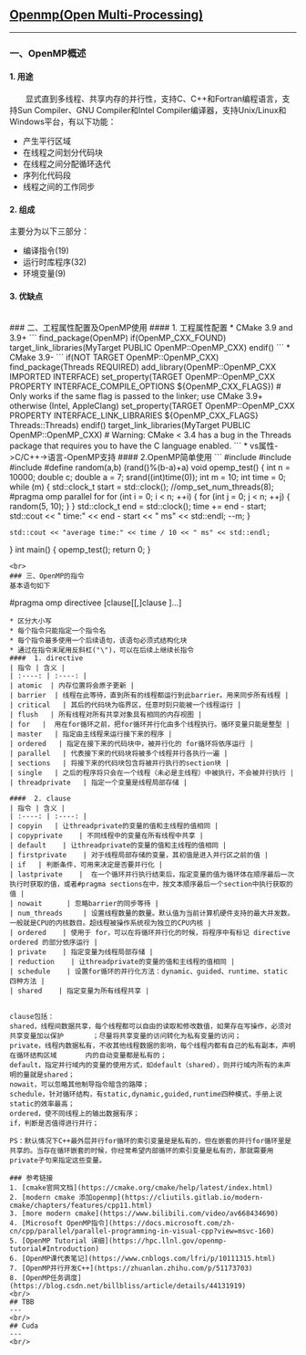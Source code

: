 ## [Openmp(Open Multi-Processing)](https://www.openmp.org/specifications/)
---
### 一、OpenMP概述
#### 1. 用途
&emsp;&emsp;显式直到多线程、共享内存的并行性，支持C、C++和Fortran编程语言，支持Sun Compiler、GNU Compiler和Intel Compiler编译器，支持Unix/Linux和Windows平台，有以下功能：
* 产生平行区域
* 在线程之间划分代码块
* 在线程之间分配循环迭代
* 序列化代码段
* 线程之间的工作同步
#### 2. 组成
主要分为以下三部分：  
* 编译指令(19)
* 运行时库程序(32)
* 环境变量(9)
#### 3. 优缺点

<br>
### 二、工程属性配置及OpenMP使用
#### 1. 工程属性配置
* CMake 3.9 and 3.9+  
```
find_package(OpenMP)
if(OpenMP_CXX_FOUND)
    target_link_libraries(MyTarget PUBLIC OpenMP::OpenMP_CXX)
endif()
```
* CMake 3.9-
```
if(NOT TARGET OpenMP::OpenMP_CXX)
    find_package(Threads REQUIRED)
    add_library(OpenMP::OpenMP_CXX IMPORTED INTERFACE)
    set_property(TARGET OpenMP::OpenMP_CXX
                 PROPERTY INTERFACE_COMPILE_OPTIONS ${OpenMP_CXX_FLAGS})
    # Only works if the same flag is passed to the linker; use CMake 3.9+ otherwise (Intel, AppleClang)
    set_property(TARGET OpenMP::OpenMP_CXX
                 PROPERTY INTERFACE_LINK_LIBRARIES ${OpenMP_CXX_FLAGS} Threads::Threads)
endif()
target_link_libraries(MyTarget PUBLIC OpenMP::OpenMP_CXX)
# Warning: CMake < 3.4 has a bug in the Threads package that requires you to have the C language enabled.
```
* vs属性->C/C++->语言-OpenMP支持
#### 2.OpenMP简单使用
```
#include<iostream>
#include<omp.h>
#include<ctime>
#define random(a,b) (rand()%(b-a)+a)
void opemp_test()
{
	int n = 10000;
	double c;
	double a = 7;
	srand((int)time(0));
	int m = 10;
	int time = 0;
	while (m)
	{
		std::clock_t start = std::clock();
		//omp_set_num_threads(8);
#pragma omp parallel  for
		for (int i = 0; i < n; ++i)
		{
			for (int j = 0; j < n; ++j)
			{
				random(5, 10);
			}
		}
		std::clock_t end = std::clock();
		time += end - start;
		std::cout << " time:" << end - start << " ms" << std::endl;
		--m;
	}

	std::cout << "average time:" << time / 10 << " ms" << std::endl;
}
int main()
{
    opemp_test();
    return 0;
}
``` 
<br>
### 三、OpenMP的指令
基本语句如下    
```
#pragma omp directivee [clause[[,]clause ]...]
```
* 区分大小写
* 每个指令只能指定一个指令名
* 每个指令最多使用一个后续语句，该语句必须式结构化块
* 通过在指令末尾用反斜杠("\")，可以在后续上继续长指令
####  1. directive
| 指令 | 含义 |
| :----: | :----: |
| atomic  | 内存位置将会原子更新 |
| barrier  | 线程在此等待，直到所有的线程都运行到此barrier。用来同步所有线程 |
| critical   | 其后的代码块为临界区，任意时刻只能被一个线程运行 |
| flush   | 所有线程对所有共享对象具有相同的内存视图 |
| for   |  用在for循环之前，把for循环并行化由多个线程执行。循环变量只能是整型 |
| master   | 指定由主线程来运行接下来的程序 |
| ordered   | 指定在接下来的代码块中，被并行化的 for循环将依序运行 |
| parallel   | 代表接下来的代码块将被多个线程并行各执行一遍 |
| sections   | 将接下来的代码块包含将被并行执行的section块 |
| single   | 之后的程序将只会在一个线程（未必是主线程）中被执行，不会被并行执行 |
| threadprivate   | 指定一个变量是线程局部存储 |

####  2. clause
| 指令 | 含义 |
| :----: | :----: | 
| copyin   | 让threadprivate的变量的值和主线程的值相同 | 
| copyprivate    | 不同线程中的变量在所有线程中共享 | 
| default    | 让threadprivate的变量的值和主线程的值相同 | 
| firstprivate    | 对于线程局部存储的变量，其初值是进入并行区之前的值 | 
| if   | 判断条件，可用来决定是否要并行化 | 
| lastprivate    |  在一个循环并行执行结束后，指定变量的值为循环体在顺序最后一次执行时获取的值，或者#pragma sections在中，按文本顺序最后一个section中执行获取的值 | 
| nowait      | 忽略barrier的同步等待 |
| num_threads     | 设置线程数量的数量。默认值为当前计算机硬件支持的最大并发数。一般就是CPU的内核数目。超线程被操作系统视为独立的CPU内核 | 
| ordered    | 使用于 for，可以在将循环并行化的时候，将程序中有标记 directive ordered 的部分依序运行 | 
| private    | 指定变量为线程局部存储 | 
| reduction    | 让threadprivate的变量的值和主线程的值相同 | 
| schedule    | 设置for循环的并行化方法：dynamic、guided、runtime、static 四种方法 | 
| shared    | 指定变量为所有线程共享 | 


clause包括：
shared，线程间数据共享，每个线程都可以自由的读取和修改数值，如果存在写操作，必须对共享变量加以保护       ；尽量将共享变量的访问转化为私有变量的访问；
private，线程内数据私有，不收其他线程数据的影响，每个线程内都有自己的私有副本，声明在循环结构区域       内的自动变量都是私有的；
default，指定并行域内的变量的使用方式，如default（shared），则并行域内所有的未声明的量就是shared；
nowait，可以忽略其他制导指令暗含的路障；
schedule，针对循环结构，有static,dynamic,guided,runtime四种模式，手册上说static的效率最高；
ordered，使不同线程上的输出数据有序；
if，判断是否值得进行并行；

PS：默认情况下C++最外层并行for循环的索引变量是是私有的，但在嵌套的并行for循环里是共享的。当存在循环嵌套的时候，你经常希望内部循环的索引变量是私有的，那就需要用private子句来指定这些变量。

### 参考链接
1. [cmake官网文档](https://cmake.org/cmake/help/latest/index.html)
2. [modern cmake 添加openmp](https://cliutils.gitlab.io/modern-cmake/chapters/features/cpp11.html)
3. [more modern cmake](https://www.bilibili.com/video/av668434690)
4. [Microsoft OpenMP指令](https://docs.microsoft.com/zh-cn/cpp/parallel/parallel-programming-in-visual-cpp?view=msvc-160)
5. [OpenMP Tutorial 详细](https://hpc.llnl.gov/openmp-tutorial#Introduction)
6. [OpenMP课代表笔记](https://www.cnblogs.com/lfri/p/10111315.html)
7. [OpenMP并行开发C++](https://zhuanlan.zhihu.com/p/51173703)
8. [OpenMP任务调度](https://blog.csdn.net/billbliss/article/details/44131919)
<br/>
## TBB
---
<br/>
## Cuda
---
<br/>